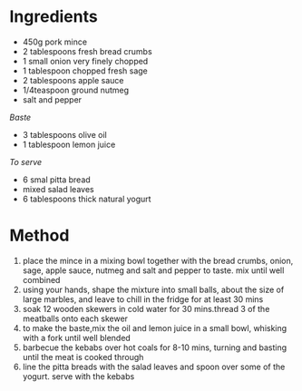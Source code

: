# Ingredients

-   450g pork mince
-   2 tablespoons fresh bread crumbs
-   1 small onion very finely chopped
-   1 tablespoon chopped fresh sage
-   2 tablespoons apple sauce
-   1/4teaspoon ground nutmeg
-   salt and pepper

*Baste*

-   3 tablespoons olive oil
-   1 tablespoon lemon juice

*To serve*

-   6 smal pitta bread
-   mixed salad leaves
-   6 tablespoons thick natural yogurt

# Method

1.  place the mince in a mixing bowl together with the bread crumbs, onion, sage, apple sauce, nutmeg and salt and pepper to taste. mix until well combined
2.  using your hands, shape the mixture into small balls, about the size of large marbles, and leave to chill in the fridge for at least 30 mins
3.  soak 12 wooden skewers in cold water for 30 mins.thread 3 of the meatballs onto each skewer
4.  to make the baste,mix the oil and lemon juice in a small bowl, whisking with a fork until well blended
5.  barbecue the kebabs over hot coals for 8-10 mins, turning and basting until the meat is cooked through
6.  line the pitta breads with the salad leaves and spoon over some of the yogurt. serve with the kebabs

